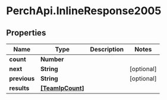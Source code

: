 # PerchApi.InlineResponse2005

## Properties
Name | Type | Description | Notes
------------ | ------------- | ------------- | -------------
**count** | **Number** |  | 
**next** | **String** |  | [optional] 
**previous** | **String** |  | [optional] 
**results** | [**[TeamIpCount]**](TeamIpCount.md) |  | 


